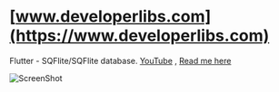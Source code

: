 # [www.developerlibs.com](https://www.developerlibs.com)

Flutter - SQFlite/SQFlite database. [YouTube](https://youtu.be/D9jUX1JB1is) , [Read me here](https://www.developerlibs.com/2018/07/flutter-sqlite-database-example.html)


![ScreenShot](https://github.com/DeveloperLibs/flutter_database/blob/master/screen/Databasegif.gif)
